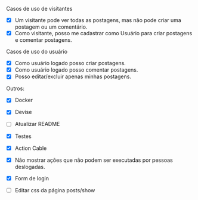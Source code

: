 Casos de uso de visitantes
- [x] Um visitante pode ver todas as postagens, mas não pode criar uma postagem ou um comentário.
- [x] Como visitante, posso me cadastrar como Usuário para criar postagens e comentar postagens.

Casos de uso do usuário
- [x] Como usuário logado posso criar postagens.
- [x] Como usuário logado posso comentar postagens.
- [x] Posso editar/excluir apenas minhas postagens.

Outros:
- [x] Docker
- [x] Devise
- [ ] Atualizar README
- [x] Testes
- [x] Action Cable

- [x] Não mostrar ações que não podem ser executadas por pessoas deslogadas.
- [x] Form de login
- [ ] Editar css da página posts/show




